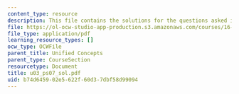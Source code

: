 ```yaml
---
content_type: resource
description: This file contains the solutions for the questions asked in U3.
file: https://ol-ocw-studio-app-production.s3.amazonaws.com/courses/16-01-unified-engineering-i-ii-iii-iv-fall-2005-spring-2006/b74d645902e5622f60d37dbf58d99094_u03_ps07_sol.pdf
file_type: application/pdf
learning_resource_types: []
ocw_type: OCWFile
parent_title: Unified Concepts
parent_type: CourseSection
resourcetype: Document
title: u03_ps07_sol.pdf
uid: b74d6459-02e5-622f-60d3-7dbf58d99094
---
```

